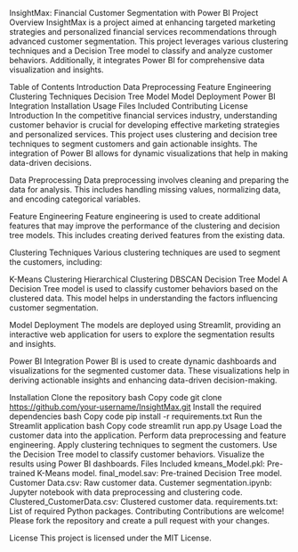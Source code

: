 InsightMax: Financial Customer Segmentation with Power BI
Project Overview
InsightMax is a project aimed at enhancing targeted marketing strategies and personalized financial services recommendations through advanced customer segmentation. This project leverages various clustering techniques and a Decision Tree model to classify and analyze customer behaviors. Additionally, it integrates Power BI for comprehensive data visualization and insights.

Table of Contents
Introduction
Data Preprocessing
Feature Engineering
Clustering Techniques
Decision Tree Model
Model Deployment
Power BI Integration
Installation
Usage
Files Included
Contributing
License
Introduction
In the competitive financial services industry, understanding customer behavior is crucial for developing effective marketing strategies and personalized services. This project uses clustering and decision tree techniques to segment customers and gain actionable insights. The integration of Power BI allows for dynamic visualizations that help in making data-driven decisions.

Data Preprocessing
Data preprocessing involves cleaning and preparing the data for analysis. This includes handling missing values, normalizing data, and encoding categorical variables.

Feature Engineering
Feature engineering is used to create additional features that may improve the performance of the clustering and decision tree models. This includes creating derived features from the existing data.

Clustering Techniques
Various clustering techniques are used to segment the customers, including:

K-Means Clustering
Hierarchical Clustering
DBSCAN
Decision Tree Model
A Decision Tree model is used to classify customer behaviors based on the clustered data. This model helps in understanding the factors influencing customer segmentation.

Model Deployment
The models are deployed using Streamlit, providing an interactive web application for users to explore the segmentation results and insights.

Power BI Integration
Power BI is used to create dynamic dashboards and visualizations for the segmented customer data. These visualizations help in deriving actionable insights and enhancing data-driven decision-making.

Installation
Clone the repository
bash
Copy code
git clone https://github.com/your-username/InsightMax.git
Install the required dependencies
bash
Copy code
pip install -r requirements.txt
Run the Streamlit application
bash
Copy code
streamlit run app.py
Usage
Load the customer data into the application.
Perform data preprocessing and feature engineering.
Apply clustering techniques to segment the customers.
Use the Decision Tree model to classify customer behaviors.
Visualize the results using Power BI dashboards.
Files Included
kmeans_Model.pkl: Pre-trained K-Means model.
final_model.sav: Pre-trained Decision Tree model.
Customer Data.csv: Raw customer data.
Custemer segmentation.ipynb: Jupyter notebook with data preprocessing and clustering code.
Clustered_CustomerData.csv: Clustered customer data.
requirements.txt: List of required Python packages.
Contributing
Contributions are welcome! Please fork the repository and create a pull request with your changes.

License
This project is licensed under the MIT License.

